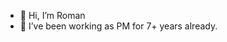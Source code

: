 - 👋 Hi, I’m Roman
- 👀 I’ve been working as PM for 7+ years already.

<!---
mrhaste-pm/mrhaste-pm is a ✨ special ✨ repository because its `README.md` (this file) appears on your GitHub profile.
You can click the Preview link to take a look at your changes.
--->
